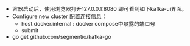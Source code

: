 + 容器启动后，使用浏览器打开127.0.0.1:8080 即可看到如下kafka-ui界面。
+ Configure new cluster 配置连接信息：
  + host.docker.internal : docker compose中暴露的端口号
  + submit
+ go get github.com/segmentio/kafka-go
